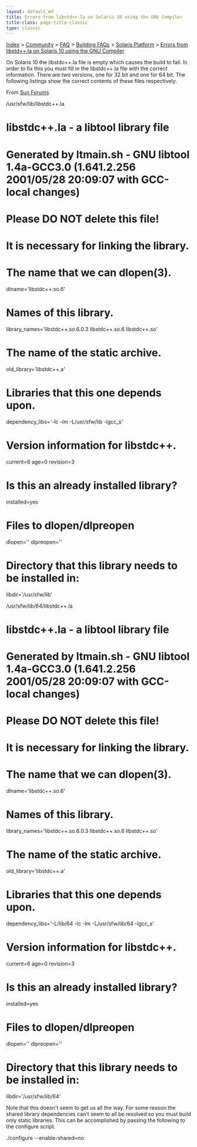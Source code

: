```yaml
---
layout: default_md
title: Errors from libstd++.la on Solaris 10 using the GNU Compiler 
title-class: page-title-classic
type: classic
---
```


[Index](index.html) > [Community](community) > [FAQ](faq) > [Building FAQs](building-faqs) > [Solaris Platform](solaris-platform) > [Errors from libstd++.la on Solaris 10 using the GNU Compiler](errors-from-libstdla-on-solaris-10-using-the-gnu-compiler)

On Solaris 10 the libstdc++.la file is empty which causes the build to fail. In order to fix this you must fill in the libstdc++.la file with the correct information. There are two versions, one for 32 bit and one for 64 bit. The following listings show the correct contents of these files respectively.

From [Sun Forums](http://forum.java.sun.com/thread.jspa?threadID=5073150)

/usr/sfw/lib/libstdc++.la

 
# libstdc++.la - a libtool library file
# Generated by ltmain.sh - GNU libtool 1.4a-GCC3.0 (1.641.2.256 2001/05/28 20:09:07 with GCC-local changes)
#
# Please DO NOT delete this file!
# It is necessary for linking the library.
 
# The name that we can dlopen(3).
dlname='libstdc++.so.6'
 
# Names of this library.
library_names='libstdc++.so.6.0.3 libstdc++.so.6 libstdc++.so'
 
# The name of the static archive.
old_library='libstdc++.a'
 
# Libraries that this one depends upon.
dependency\_libs='-lc -lm -L/usr/sfw/lib -lgcc\_s'
 
# Version information for libstdc++.
current=6
age=0
revision=3
 
# Is this an already installed library?
installed=yes
 
# Files to dlopen/dlpreopen
dlopen=''
dlpreopen=''
 
# Directory that this library needs to be installed in:
libdir='/usr/sfw/lib'

/usr/sfw/lib/64/libstdc++.la

 
# libstdc++.la - a libtool library file
# Generated by ltmain.sh - GNU libtool 1.4a-GCC3.0 (1.641.2.256 2001/05/28 20:09:07 with GCC-local changes)
#
# Please DO NOT delete this file!
# It is necessary for linking the library.
 
# The name that we can dlopen(3).
dlname='libstdc++.so.6'
 
# Names of this library.
library_names='libstdc++.so.6.0.3 libstdc++.so.6 libstdc++.so'
 
# The name of the static archive.
old_library='libstdc++.a'
 
# Libraries that this one depends upon.
dependency\_libs='-L/lib/64 -lc -lm -L/usr/sfw/lib/64 -lgcc\_s'
 
# Version information for libstdc++.
current=6
age=0
revision=3
 
# Is this an already installed library?
installed=yes
 
# Files to dlopen/dlpreopen
dlopen=''
dlpreopen=''
 
# Directory that this library needs to be installed in:
libdir='/usr/sfw/lib/64'

Note that this doesn't seem to get us all the way. For some reason the shared library dependencies can't seem to all be resolved so you must build only static libraries. This can be accomplished by passing the following to the configure script.

 
./configure --enable-shared=no

